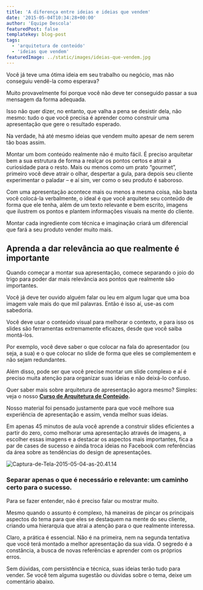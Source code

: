 ```yaml
---
title: 'A diferença entre ideias e ideias que vendem'
date: '2015-05-04T10:34:28+00:00'
author: 'Equipe Descola'
featuredPost: false
templatekey: blog-post
tags:
  - 'arquitetura de conteúdo'
  - 'ideias que vendem'
featuredImage: ../static/images/ideias-que-vendem.jpg
---
```


Você já teve uma ótima ideia em seu trabalho ou negócio, mas não conseguiu vendê-la como esperava?

Muito provavelmente foi porque você não deve ter conseguido passar a sua mensagem da forma adequada.

Isso não quer dizer, no entanto, que valha a pena se desistir dela, não mesmo: tudo o que você precisa é aprender como construir uma apresentação que gere o resultado esperado.

Na verdade, há até mesmo ideias que vendem muito apesar de nem serem tão boas assim.

Montar um bom conteúdo realmente não é muito fácil. É preciso arquitetar bem a sua estrutura de forma a realçar os pontos certos e atrair a curiosidade para o resto. Mais ou menos como um prato “gourmet”, primeiro você deve atrair o olhar, despertar a gula, para depois seu cliente experimentar o paladar – e aí sim, ver como o seu produto é saboroso.

Com uma apresentação acontece mais ou menos a mesma coisa, não basta você colocá-la verbalmente, o ideal é que você arquitete seu conteúdo de forma que ele tenha, além de um texto relevante e bem escrito, imagens que ilustrem os pontos e plantem informações visuais na mente do cliente.

Montar cada ingrediente com técnica e imaginação criará um diferencial que fará a seu produto vender muito mais.

## **Aprenda a dar relevância ao que realmente é importante**

Quando começar a montar sua apresentação, comece separando o joio do trigo para poder dar mais relevância aos pontos que realmente são importantes.

Você já deve ter ouvido alguém falar ou leu em algum lugar que uma boa imagem vale mais do que mil palavras. Então é isso aí, use-as com sabedoria.

Você deve usar o conteúdo visual para melhorar o contexto, e para isso os slides são ferramentas extremamente eficazes, desde que você saiba montá-los.

Por exemplo, você deve saber o que colocar na fala do apresentador (ou seja, a sua) e o que colocar no slide de forma que eles se complementem e não sejam redundantes.

Além disso, pode ser que você precise montar um slide complexo e aí é preciso muita atenção para organizar suas ideias e não deixá-lo confuso.

Quer saber mais sobre arquitetura de apresentação agora mesmo? Simples: veja o nosso **[Curso de Arquitetura de Conteúdo](https://www.descola.org/curso/8/cozinhando-seu-conteudo).**

Nosso material foi pensado justamente para que você melhore sua experiência de apresentação e assim, venda melhor suas ideias.

Em apenas 45 minutos de aula você aprende a construir slides eficientes a partir do zero, como melhorar uma apresentação através de imagens, a escolher essas imagens e a destacar os aspectos mais importantes, fica a par de cases de sucesso e ainda troca ideias no Facebook com referências da área sobre as tendências do design de apresentações.

![Captura-de-Tela-2015-05-04-as-20.41.14](https://s3-sa-east-1.amazonaws.com/drops-cdn/drops-new/wp-content/uploads/2015/05/04103428/Captura-de-Tela-2015-05-04-as-20.41.14.png)

### **Separar apenas o que é necessário e relevante: um caminho certo para o sucesso.**

Para se fazer entender, não é preciso falar ou mostrar muito.

Mesmo quando o assunto é complexo, há maneiras de pinçar os principais aspectos do tema para que eles se destaquem na mente do seu cliente, criando uma hierarquia que atrai a atenção para o que realmente interessa.

Claro, a prática é essencial. Não é na primeira, nem na segunda tentativa que você terá montado a melhor apresentação da sua vida. O segredo é a constância, a busca de novas referências e aprender com os próprios erros.

Sem dúvidas, com persistência e técnica, suas ideias terão tudo para vender. Se você tem alguma sugestão ou dúvidas sobre o tema, deixe um comentário abaixo.
